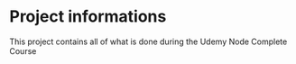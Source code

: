 # Project informations 
This project contains all of what is done during the Udemy Node Complete Course
